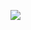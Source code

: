 ![](https://img.shields.io/badge/Gitlab-green?style=for-the-badge&color=FFB1C8&logoColor=D9E0EE&labelColor=292324) 
